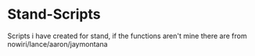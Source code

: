 # Stand-Scripts
Scripts i have created for stand, if the functions aren't mine there are from nowiri/lance/aaron/jaymontana
